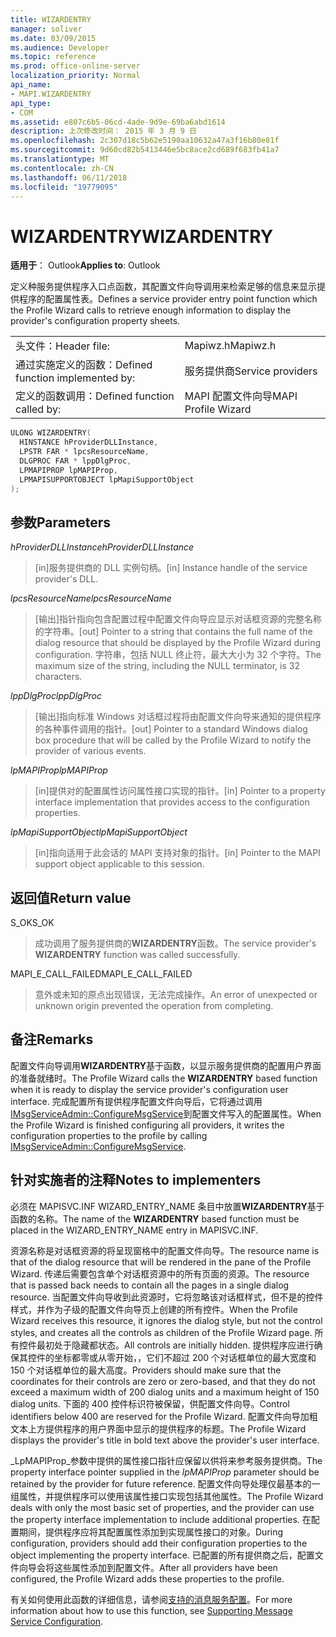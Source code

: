 ```yaml
---
title: WIZARDENTRY
manager: soliver
ms.date: 03/09/2015
ms.audience: Developer
ms.topic: reference
ms.prod: office-online-server
localization_priority: Normal
api_name:
- MAPI.WIZARDENTRY
api_type:
- COM
ms.assetid: e807c6b5-06cd-4ade-9d9e-69ba6abd1614
description: 上次修改时间： 2015 年 3 月 9 日
ms.openlocfilehash: 2c307d18c5b62e5190aa10632a47a3f16b80e81f
ms.sourcegitcommit: 9d60cd82b5413446e5bc8ace2cd689f683fb41a7
ms.translationtype: MT
ms.contentlocale: zh-CN
ms.lasthandoff: 06/11/2018
ms.locfileid: "19779095"
---
```

# <a name="wizardentry"></a><span data-ttu-id="bb3e0-103">WIZARDENTRY</span><span class="sxs-lookup"><span data-stu-id="bb3e0-103">WIZARDENTRY</span></span>

  
  
<span data-ttu-id="bb3e0-104">**适用于**： Outlook</span><span class="sxs-lookup"><span data-stu-id="bb3e0-104">**Applies to**: Outlook</span></span> 
  
<span data-ttu-id="bb3e0-105">定义种服务提供程序入口点函数，其配置文件向导调用来检索足够的信息来显示提供程序的配置属性表。</span><span class="sxs-lookup"><span data-stu-id="bb3e0-105">Defines a service provider entry point function which the Profile Wizard calls to retrieve enough information to display the provider's configuration property sheets.</span></span> 
  
|||
|:-----|:-----|
|<span data-ttu-id="bb3e0-106">头文件：</span><span class="sxs-lookup"><span data-stu-id="bb3e0-106">Header file:</span></span>  <br/> |<span data-ttu-id="bb3e0-107">Mapiwz.h</span><span class="sxs-lookup"><span data-stu-id="bb3e0-107">Mapiwz.h</span></span>  <br/> |
|<span data-ttu-id="bb3e0-108">通过实施定义的函数：</span><span class="sxs-lookup"><span data-stu-id="bb3e0-108">Defined function implemented by:</span></span>  <br/> |<span data-ttu-id="bb3e0-109">服务提供商</span><span class="sxs-lookup"><span data-stu-id="bb3e0-109">Service providers</span></span>  <br/> |
|<span data-ttu-id="bb3e0-110">定义的函数调用：</span><span class="sxs-lookup"><span data-stu-id="bb3e0-110">Defined function called by:</span></span>  <br/> |<span data-ttu-id="bb3e0-111">MAPI 配置文件向导</span><span class="sxs-lookup"><span data-stu-id="bb3e0-111">MAPI Profile Wizard</span></span>  <br/> |
   
```cpp
ULONG WIZARDENTRY(
  HINSTANCE hProviderDLLInstance,
  LPSTR FAR * lpcsResourceName,
  DLGPROC FAR * lppDlgProc,
  LPMAPIPROP lpMAPIProp,
  LPMAPISUPPORTOBJECT lpMapiSupportObject
);
```

## <a name="parameters"></a><span data-ttu-id="bb3e0-112">参数</span><span class="sxs-lookup"><span data-stu-id="bb3e0-112">Parameters</span></span>

 <span data-ttu-id="bb3e0-113">_hProviderDLLInstance_</span><span class="sxs-lookup"><span data-stu-id="bb3e0-113">_hProviderDLLInstance_</span></span>
  
> <span data-ttu-id="bb3e0-114">[in]服务提供商的 DLL 实例句柄。</span><span class="sxs-lookup"><span data-stu-id="bb3e0-114">[in] Instance handle of the service provider's DLL.</span></span> 
    
 <span data-ttu-id="bb3e0-115">_lpcsResourceName_</span><span class="sxs-lookup"><span data-stu-id="bb3e0-115">_lpcsResourceName_</span></span>
  
> <span data-ttu-id="bb3e0-116">[输出]指针指向包含配置过程中配置文件向导应显示对话框资源的完整名称的字符串。</span><span class="sxs-lookup"><span data-stu-id="bb3e0-116">[out] Pointer to a string that contains the full name of the dialog resource that should be displayed by the Profile Wizard during configuration.</span></span> <span data-ttu-id="bb3e0-117">字符串，包括 NULL 终止符，最大大小为 32 个字符。</span><span class="sxs-lookup"><span data-stu-id="bb3e0-117">The maximum size of the string, including the NULL terminator, is 32 characters.</span></span> 
    
 <span data-ttu-id="bb3e0-118">_lppDlgProc_</span><span class="sxs-lookup"><span data-stu-id="bb3e0-118">_lppDlgProc_</span></span>
  
> <span data-ttu-id="bb3e0-119">[输出]指向标准 Windows 对话框过程将由配置文件向导来通知的提供程序的各种事件调用的指针。</span><span class="sxs-lookup"><span data-stu-id="bb3e0-119">[out] Pointer to a standard Windows dialog box procedure that will be called by the Profile Wizard to notify the provider of various events.</span></span> 
    
 <span data-ttu-id="bb3e0-120">_lpMAPIProp_</span><span class="sxs-lookup"><span data-stu-id="bb3e0-120">_lpMAPIProp_</span></span>
  
> <span data-ttu-id="bb3e0-121">[in]提供对的配置属性访问属性接口实现的指针。</span><span class="sxs-lookup"><span data-stu-id="bb3e0-121">[in] Pointer to a property interface implementation that provides access to the configuration properties.</span></span> 
    
 <span data-ttu-id="bb3e0-122">_lpMapiSupportObject_</span><span class="sxs-lookup"><span data-stu-id="bb3e0-122">_lpMapiSupportObject_</span></span>
  
> <span data-ttu-id="bb3e0-123">[in]指向适用于此会话的 MAPI 支持对象的指针。</span><span class="sxs-lookup"><span data-stu-id="bb3e0-123">[in] Pointer to the MAPI support object applicable to this session.</span></span>
    
## <a name="return-value"></a><span data-ttu-id="bb3e0-124">返回值</span><span class="sxs-lookup"><span data-stu-id="bb3e0-124">Return value</span></span>

<span data-ttu-id="bb3e0-125">S_OK</span><span class="sxs-lookup"><span data-stu-id="bb3e0-125">S_OK</span></span> 
  
> <span data-ttu-id="bb3e0-126">成功调用了服务提供商的**WIZARDENTRY**函数。</span><span class="sxs-lookup"><span data-stu-id="bb3e0-126">The service provider's **WIZARDENTRY** function was called successfully.</span></span> 
    
<span data-ttu-id="bb3e0-127">MAPI_E_CALL_FAILED</span><span class="sxs-lookup"><span data-stu-id="bb3e0-127">MAPI_E_CALL_FAILED</span></span> 
  
> <span data-ttu-id="bb3e0-128">意外或未知的原点出现错误，无法完成操作。</span><span class="sxs-lookup"><span data-stu-id="bb3e0-128">An error of unexpected or unknown origin prevented the operation from completing.</span></span>
    
## <a name="remarks"></a><span data-ttu-id="bb3e0-129">备注</span><span class="sxs-lookup"><span data-stu-id="bb3e0-129">Remarks</span></span>

<span data-ttu-id="bb3e0-130">配置文件向导调用**WIZARDENTRY**基于函数，以显示服务提供商的配置用户界面的准备就绪时。</span><span class="sxs-lookup"><span data-stu-id="bb3e0-130">The Profile Wizard calls the **WIZARDENTRY** based function when it is ready to display the service provider's configuration user interface.</span></span> <span data-ttu-id="bb3e0-131">完成配置所有提供程序配置文件向导后，它将通过调用[IMsgServiceAdmin::ConfigureMsgService](imsgserviceadmin-configuremsgservice.md)到配置文件写入的配置属性。</span><span class="sxs-lookup"><span data-stu-id="bb3e0-131">When the Profile Wizard is finished configuring all providers, it writes the configuration properties to the profile by calling [IMsgServiceAdmin::ConfigureMsgService](imsgserviceadmin-configuremsgservice.md).</span></span> 
  
## <a name="notes-to-implementers"></a><span data-ttu-id="bb3e0-132">针对实施者的注释</span><span class="sxs-lookup"><span data-stu-id="bb3e0-132">Notes to implementers</span></span>

<span data-ttu-id="bb3e0-133">必须在 MAPISVC.INF WIZARD_ENTRY_NAME 条目中放置**WIZARDENTRY**基于函数的名称。</span><span class="sxs-lookup"><span data-stu-id="bb3e0-133">The name of the **WIZARDENTRY** based function must be placed in the WIZARD_ENTRY_NAME entry in MAPISVC.INF.</span></span> 
  
<span data-ttu-id="bb3e0-134">资源名称是对话框资源的将呈现窗格中的配置文件向导。</span><span class="sxs-lookup"><span data-stu-id="bb3e0-134">The resource name is that of the dialog resource that will be rendered in the pane of the Profile Wizard.</span></span> <span data-ttu-id="bb3e0-135">传递后需要包含单个对话框资源中的所有页面的资源。</span><span class="sxs-lookup"><span data-stu-id="bb3e0-135">The resource that is passed back needs to contain all the pages in a single dialog resource.</span></span> <span data-ttu-id="bb3e0-136">当配置文件向导收到此资源时，它将忽略该对话框样式，但不是的控件样式，并作为子级的配置文件向导页上创建的所有控件。</span><span class="sxs-lookup"><span data-stu-id="bb3e0-136">When the Profile Wizard receives this resource, it ignores the dialog style, but not the control styles, and creates all the controls as children of the Profile Wizard page.</span></span> <span data-ttu-id="bb3e0-137">所有控件最初处于隐藏都状态。</span><span class="sxs-lookup"><span data-stu-id="bb3e0-137">All controls are initially hidden.</span></span> <span data-ttu-id="bb3e0-138">提供程序应进行确保其控件的坐标都零或从零开始，，它们不超过 200 个对话框单位的最大宽度和 150 个对话框单位的最大高度。</span><span class="sxs-lookup"><span data-stu-id="bb3e0-138">Providers should make sure that the coordinates for their controls are zero or zero-based, and that they do not exceed a maximum width of 200 dialog units and a maximum height of 150 dialog units.</span></span> <span data-ttu-id="bb3e0-139">下面的 400 控件标识符被保留，供配置文件向导。</span><span class="sxs-lookup"><span data-stu-id="bb3e0-139">Control identifiers below 400 are reserved for the Profile Wizard.</span></span> <span data-ttu-id="bb3e0-140">配置文件向导加粗文本上方提供程序的用户界面中显示的提供程序的标题。</span><span class="sxs-lookup"><span data-stu-id="bb3e0-140">The Profile Wizard displays the provider's title in bold text above the provider's user interface.</span></span> 
  
<span data-ttu-id="bb3e0-141">_LpMAPIProp_参数中提供的属性接口指针应保留以供将来参考服务提供商。</span><span class="sxs-lookup"><span data-stu-id="bb3e0-141">The property interface pointer supplied in the  _lpMAPIProp_ parameter should be retained by the provider for future reference.</span></span> <span data-ttu-id="bb3e0-142">配置文件向导处理仅最基本的一组属性，并提供程序可以使用该属性接口实现包括其他属性。</span><span class="sxs-lookup"><span data-stu-id="bb3e0-142">The Profile Wizard deals with only the most basic set of properties, and the provider can use the property interface implementation to include additional properties.</span></span> <span data-ttu-id="bb3e0-143">在配置期间，提供程序应将其配置属性添加到实现属性接口的对象。</span><span class="sxs-lookup"><span data-stu-id="bb3e0-143">During configuration, providers should add their configuration properties to the object implementing the property interface.</span></span> <span data-ttu-id="bb3e0-144">已配置的所有提供商之后，配置文件向导会将这些属性添加到配置文件。</span><span class="sxs-lookup"><span data-stu-id="bb3e0-144">After all providers have been configured, the Profile Wizard adds these properties to the profile.</span></span> 
  
<span data-ttu-id="bb3e0-145">有关如何使用此函数的详细信息，请参阅[支持的消息服务配置](supporting-message-service-configuration.md)。</span><span class="sxs-lookup"><span data-stu-id="bb3e0-145">For more information about how to use this function, see [Supporting Message Service Configuration](supporting-message-service-configuration.md).</span></span> 
  

